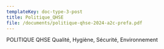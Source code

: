 ```yaml
---
templateKey: doc-type-3-post
title: Politique_QHSE
file: /documents/politique-qhse-2024-a2c-prefa.pdf
---
```

POLITIQUE QHSE Qualité, Hygiène, Sécurité, Environnement